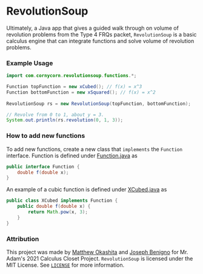 # RevolutionSoup
Ultimately, a Java app that gives a guided walk through on volume of revolution problems
from the Type 4 FRQs packet, `RevolutionSoup` is a basic calculus engine that can integrate functions and solve
volume of revolution problems.

### Example Usage
```java
import com.cornycorn.revolutionsoup.functions.*;

Function topFunction = new xCubed(); // f(x) = x^3
Function bottomFunction = new xSquared(); // f(x) = x^2
        
RevolutionSoup rs = new RevolutionSoup(topFunction, bottomFunction);

// Revolve from 0 to 1, about y = 3.
System.out.println(rs.revolution(0, 1, 3));
```

### How to add new functions
To add new functions, create a new class that `implements` the `Function` interface. Function is defined under 
[Function.java][function] as
```java
public interface Function {
    double f(double x);
}
```
An example of a cubic function is defined under [XCubed.java][cubed] as

```java
public class XCubed implements Function {
    public double f(double x) {
        return Math.pow(x, 3);
    }
}
```

### Attribution
This project was made by [Matthew Okashita][soupyzinc] and [Joseph Benigno][jojongx] for Mr. Adam's 2021 Calculus Closet
Project. `RevolutionSoup` is licensed under the MIT License. See [`LICENSE`][license] for more information.

[function]: https://github.com/SoupyzInc/RevolutionSoup/blob/main/src/main/java/Function.java
[cubed]: https://github.com/SoupyzInc/RevolutionSoup/blob/main/src/main/java/XCubed.java
[soupyzinc]: https://github.com/SoupyzInc
[jojongx]: https://github.com/jojongx
[license]: https://github.com/SoupyzInc/RevolutionSoup/blob/main/LICENSE

